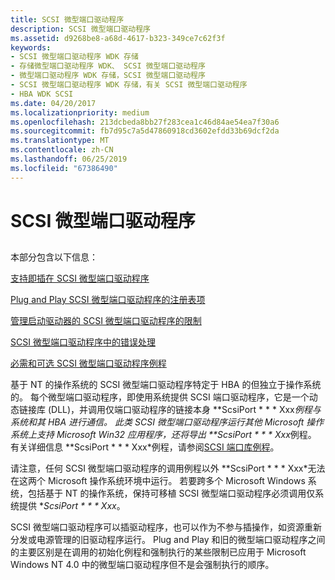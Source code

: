 ```yaml
---
title: SCSI 微型端口驱动程序
description: SCSI 微型端口驱动程序
ms.assetid: d9268be8-a68d-4617-b323-349ce7c62f3f
keywords:
- SCSI 微型端口驱动程序 WDK 存储
- 存储微型端口驱动程序 WDK、 SCSI 微型端口驱动程序
- 微型端口驱动程序 WDK 存储，SCSI 微型端口驱动程序
- SCSI 微型端口驱动程序 WDK 存储，有关 SCSI 微型端口驱动程序
- HBA WDK SCSI
ms.date: 04/20/2017
ms.localizationpriority: medium
ms.openlocfilehash: 213dcbeda8bb27f283cea1c46d84ae54ea7f30a6
ms.sourcegitcommit: fb7d95c7a5d47860918cd3602efdd33b69dcf2da
ms.translationtype: MT
ms.contentlocale: zh-CN
ms.lasthandoff: 06/25/2019
ms.locfileid: "67386490"
---
```

# <a name="scsi-miniport-drivers"></a>SCSI 微型端口驱动程序


## <span id="ddk_scsi_miniport_drivers_kg"></span><span id="DDK_SCSI_MINIPORT_DRIVERS_KG"></span>


本部分包含以下信息：

[支持即插在 SCSI 微型端口驱动程序](supporting-plug-and-play-in-a-scsi-miniport-driver.md)

[Plug and Play SCSI 微型端口驱动程序的注册表项](registry-entries-for-plug-and-play-scsi-miniport-drivers.md)

[管理启动驱动器的 SCSI 微型端口驱动程序的限制](restrictions-on-scsi-miniport-drivers-that-manage-the-boot-drive.md)

[SCSI 微型端口驱动程序中的错误处理](error-handling-in-scsi-miniport-drivers.md)

[必需和可选 SCSI 微型端口驱动程序例程](required-and-optional-scsi-miniport-driver-routines.md)

基于 NT 的操作系统的 SCSI 微型端口驱动程序特定于 HBA 的但独立于操作系统的。 每个微型端口驱动程序，即使用系统提供 SCSI 端口驱动程序，它是一个动态链接库 (DLL)，并调用仅端口驱动程序的链接本身 **ScsiPort * * * Xxx*例程与系统和其 HBA 进行通信。 此类 SCSI 微型端口驱动程序运行其他 Microsoft 操作系统上支持 Microsoft Win32 应用程序，还将导出 **ScsiPort * * * Xxx*例程。 有关详细信息 **ScsiPort * * * Xxx*例程，请参阅[SCSI 端口库例程](https://docs.microsoft.com/windows-hardware/drivers/ddi/content/index)。

请注意，任何 SCSI 微型端口驱动程序的调用例程以外 **ScsiPort * * * Xxx*无法在这两个 Microsoft 操作系统环境中运行。 若要跨多个 Microsoft Windows 系统，包括基于 NT 的操作系统，保持可移植 SCSI 微型端口驱动程序必须调用仅系统提供 **ScsiPort * * * Xxx*。

SCSI 微型端口驱动程序可以插驱动程序，也可以作为不参与插操作，如资源重新分发或电源管理的旧驱动程序运行。 Plug and Play 和旧的微型端口驱动程序之间的主要区别是在调用的初始化例程和强制执行的某些限制已应用于 Microsoft Windows NT 4.0 中的微型端口驱动程序但不是会强制执行的顺序。

 

 




